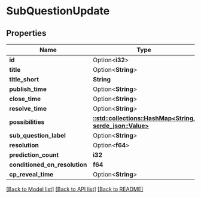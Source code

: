 # SubQuestionUpdate

## Properties

Name | Type | Description | Notes
------------ | ------------- | ------------- | -------------
**id** | Option<**i32**> |  | [optional]
**title** | Option<**String**> |  | [optional]
**title_short** | **String** |  | 
**publish_time** | Option<**String**> |  | [optional]
**close_time** | Option<**String**> |  | [optional]
**resolve_time** | Option<**String**> |  | [optional]
**possibilities** | [**::std::collections::HashMap<String, serde_json::Value>**](serde_json::Value.md) |  | 
**sub_question_label** | Option<**String**> |  | [optional]
**resolution** | Option<**f64**> |  | [readonly]
**prediction_count** | **i32** |  | [readonly]
**conditioned_on_resolution** | **f64** |  | [readonly]
**cp_reveal_time** | Option<**String**> |  | [optional]

[[Back to Model list]](../README.md#documentation-for-models) [[Back to API list]](../README.md#documentation-for-api-endpoints) [[Back to README]](../README.md)


